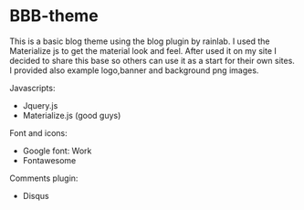 # BBB-theme
This is a basic blog theme using the blog plugin by rainlab. 
I used the Materialize js to get the material look and feel.
After used it on my site I decided to share this base so others can use it as a start for their own sites.
I provided also example logo,banner and background png images.

Javascripts:
+ Jquery.js
+ Materialize.js (good guys)

Font and icons:
+ Google font: Work
+ Fontawesome

Comments plugin:
+ Disqus
